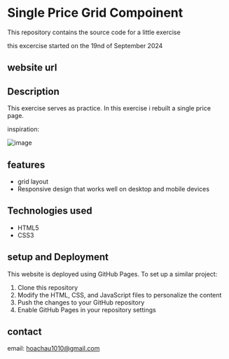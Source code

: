 # Single Price Grid Compoinent

This repository contains the source code for a little exercise

this excercise started on the 19nd of September 2024

## website url



## Description

This exercise serves as practice. In this exercise i rebuilt a single price page.

inspiration:

![image](https://github.com/user-attachments/assets/a3faae58-120c-4f47-8f6f-ab49becd6a3c)



## features

- grid layout
- Responsive design that works well on desktop and mobile devices

## Technologies used

- HTML5
- CSS3

## setup and Deployment

This website is deployed using GitHub Pages. To set up a similar project:

1. Clone this repository
2. Modify the HTML, CSS, and JavaScript files to personalize the content
3. Push the changes to your GitHub repository
4. Enable GitHub Pages in your repository settings

## contact

email: hoachau1010@gmail.com

